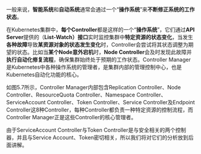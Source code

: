 
<!-- @import "[TOC]" {cmd="toc" depthFrom=1 depthTo=6 orderedList=false} -->

<!-- code_chunk_output -->



<!-- /code_chunk_output -->

一般来说，**智能系统**和**自动系统**通常会通过一个“**操作系统**”来**不断修正系统的工作状态**。

在Kubernetes集群中，**每个Controller**都是这样的一个“**操作系统**”，它们通过**API Server**提供的（**List\-Watch）接口**实时监控集群中**特定资源的状态变化**，当发生**各种故障**导致**某资源对象的状态发生变化**时，Controller会尝试将其状态调整为期望的状态。比如当**某个Node意外宕机**时，**Node Controller**会及时发现此故障并**执行自动化修复流程**，确保集群始终处于预期的工作状态。Controller Manager是Kubernetes中各种操作系统的管理者，是集群内部的管理控制中心，也是Kubernetes自动化功能的核心。

如图5.7所示，Controller Manager内部包含Replication Controller、Node Controller、ResourceQuota Controller、Namespace Controller、ServiceAccount Controller、Token Controller、Service Controller及Endpoint Controller这8种Controller，每种Controller都负责一种特定资源的控制流程，而Controller Manager正是这些Controller的核心管理者。

由于ServiceAccount Controller与Token Controller是与安全相关的两个控制器，并且与Service Account、Token密切相关，所以我们将对它们的分析放到后面讲解。

